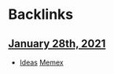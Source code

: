 
# Backlinks
## [January 28th, 2021](<January 28th, 2021.md>)
- [Ideas](<Ideas.md>) [Memex](<Memex.md>)

